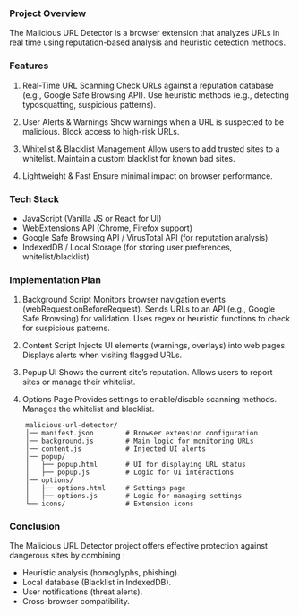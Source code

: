 ### Project Overview
The Malicious URL Detector is a browser extension that analyzes URLs in real time using reputation-based analysis and heuristic detection methods.

### Features
1. Real-Time URL Scanning
Check URLs against a reputation database (e.g., Google Safe Browsing API).
Use heuristic methods (e.g., detecting typosquatting, suspicious patterns).

2. User Alerts & Warnings
Show warnings when a URL is suspected to be malicious.
Block access to high-risk URLs.

3. Whitelist & Blacklist Management
Allow users to add trusted sites to a whitelist.
Maintain a custom blacklist for known bad sites.

4. Lightweight & Fast
Ensure minimal impact on browser performance.

### Tech Stack
 - JavaScript (Vanilla JS or React for UI)
 - WebExtensions API (Chrome, Firefox support)
 - Google Safe Browsing API / VirusTotal API (for reputation analysis)
 - IndexedDB / Local Storage (for storing user preferences, whitelist/blacklist)

### Implementation Plan
1. Background Script
Monitors browser navigation events (webRequest.onBeforeRequest).
Sends URLs to an API (e.g., Google Safe Browsing) for validation.
Uses regex or heuristic functions to check for suspicious patterns.

2. Content Script
Injects UI elements (warnings, overlays) into web pages.
Displays alerts when visiting flagged URLs.

3. Popup UI
Shows the current site’s reputation.
Allows users to report sites or manage their whitelist.

4. Options Page
Provides settings to enable/disable scanning methods.
Manages the whitelist and blacklist.

```console
    malicious-url-detector/
    │── manifest.json        # Browser extension configuration
    │── background.js        # Main logic for monitoring URLs
    │── content.js           # Injected UI alerts
    │── popup/
    │   ├── popup.html       # UI for displaying URL status
    │   ├── popup.js         # Logic for UI interactions
    │── options/
    │   ├── options.html     # Settings page
    │   ├── options.js       # Logic for managing settings
    └── icons/               # Extension icons
```

### Conclusion
The Malicious URL Detector project offers effective protection against dangerous sites by combining :

 - Heuristic analysis (homoglyphs, phishing).
 - Local database (Blacklist in IndexedDB).
 - User notifications (threat alerts).
 - Cross-browser compatibility.